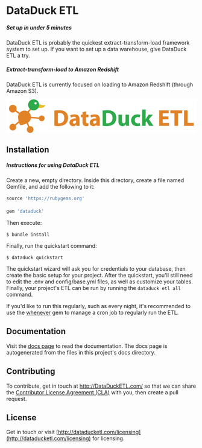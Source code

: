 # DataDuck ETL

##### Set up in under 5 minutes

DataDuck ETL is probably the quickest extract-transform-load framework system to set up. If you want to set up a data warehouse, give DataDuck ETL a try.

##### Extract-transform-load to Amazon Redshift

DataDuck ETL is currently focused on loading to Amazon Redshift (through Amazon S3).

![DataDuck ETL](static/logo.png "DataDuck ETL")

## Installation

##### Instructions for using DataDuck ETL

Create a new, empty directory. Inside this directory, create a file named Gemfile, and add the following to it:

```ruby
source 'https://rubygems.org'

gem 'dataduck'
```

Then execute:

    $ bundle install

Finally, run the quickstart command:

    $ dataduck quickstart

The quickstart wizard will ask you for credentials to your database, then create the basic setup for your project. After the quickstart, you'll still need to edit the .env and config/base.yml files, as well as customize your tables. Finally, your project's ETL can be run by running the `dataduck etl all` command.

If you'd like to run this regularly, such as every night, it's recommended to use the [whenever](https://github.com/javan/whenever) gem to manage a cron job to regularly run the ETL.

## Documentation

Visit the [docs page](http://dataducketl.com/docs/overview/welcome) to read the documentation. The docs page is autogenerated from the files in this project's docs directory.

## Contributing

To contribute, get in touch at http://DataDuckETL.com/ so that we can share the [Contributor License Agreement (CLA)](https://en.wikipedia.org/wiki/Contributor_License_Agreement) with you, then create a pull request.

## License

Get in touch or visit [http://dataducketl.com/licensing](http://dataducketl.com/licensing) for licensing.
